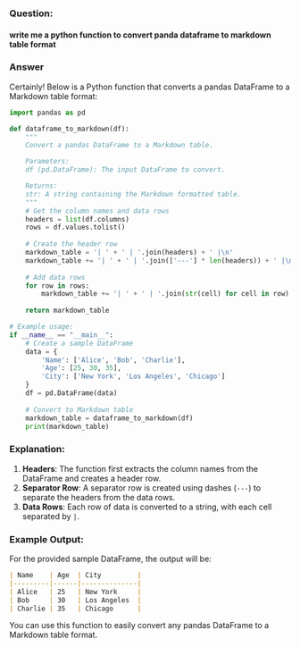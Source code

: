 
### Question: 
#### write me a python function to convert panda dataframe to markdown table format


### Answer

Certainly! Below is a Python function that converts a pandas DataFrame to a Markdown table format:

```python
import pandas as pd

def dataframe_to_markdown(df):
    """
    Convert a pandas DataFrame to a Markdown table.

    Parameters:
    df (pd.DataFrame): The input DataFrame to convert.

    Returns:
    str: A string containing the Markdown formatted table.
    """
    # Get the column names and data rows
    headers = list(df.columns)
    rows = df.values.tolist()
    
    # Create the header row
    markdown_table = '| ' + ' | '.join(headers) + ' |\n'
    markdown_table += '| ' + ' | '.join(['---'] * len(headers)) + ' |\n'
    
    # Add data rows
    for row in rows:
        markdown_table += '| ' + ' | '.join(str(cell) for cell in row) + ' |\n'
    
    return markdown_table

# Example usage:
if __name__ == "__main__":
    # Create a sample DataFrame
    data = {
        'Name': ['Alice', 'Bob', 'Charlie'],
        'Age': [25, 30, 35],
        'City': ['New York', 'Los Angeles', 'Chicago']
    }
    df = pd.DataFrame(data)
    
    # Convert to Markdown table
    markdown_table = dataframe_to_markdown(df)
    print(markdown_table)
```

### Explanation:
1. **Headers**: The function first extracts the column names from the DataFrame and creates a header row.
2. **Separator Row**: A separator row is created using dashes (`---`) to separate the headers from the data rows.
3. **Data Rows**: Each row of data is converted to a string, with each cell separated by `|`.

### Example Output:
For the provided sample DataFrame, the output will be:

```markdown
| Name    | Age  | City         |
|---------|------|--------------|
| Alice   | 25   | New York     |
| Bob     | 30   | Los Angeles  |
| Charlie | 35   | Chicago      |
```

You can use this function to easily convert any pandas DataFrame to a Markdown table format.
